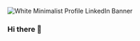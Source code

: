 ![White Minimalist Profile LinkedIn Banner](https://github.com/mry07/mry07/assets/94171958/5213acd2-bdca-4dff-a2f4-feec9cca162e)

### Hi there 👋

<!--
**mry07/mry07** is a ✨ _special_ ✨ repository because its `README.md` (this file) appears on your GitHub profile.

Here are some ideas to get you started:

- 🔭 I’m currently working on ...
- 🌱 I’m currently learning ...
- 👯 I’m looking to collaborate on ...
- 🤔 I’m looking for help with ...
- 💬 Ask me about ...
- 📫 How to reach me: ...
- 😄 Pronouns: ...
- ⚡ Fun fact: ...
-->

